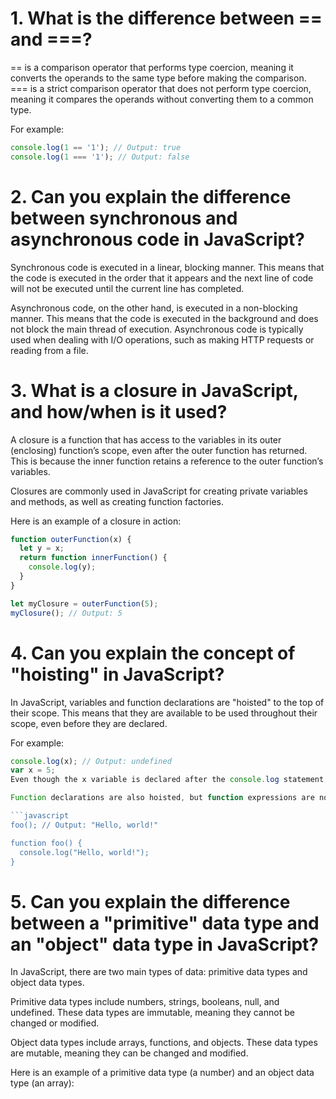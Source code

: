 # 1. What is the difference between == and ===?
== is a comparison operator that performs type coercion, meaning it converts the operands to the same type before making the comparison. === is a strict comparison operator that does not perform type coercion, meaning it compares the operands without converting them to a common type.

For example:

```javascript
console.log(1 == '1'); // Output: true
console.log(1 === '1'); // Output: false
```
# 2. Can you explain the difference between synchronous and asynchronous code in JavaScript?
Synchronous code is executed in a linear, blocking manner. This means that the code is executed in the order that it appears and the next line of code will not be executed until the current line has completed.

Asynchronous code, on the other hand, is executed in a non-blocking manner. This means that the code is executed in the background and does not block the main thread of execution. Asynchronous code is typically used when dealing with I/O operations, such as making HTTP requests or reading from a file.

# 3. What is a closure in JavaScript, and how/when is it used?
A closure is a function that has access to the variables in its outer (enclosing) function’s scope, even after the outer function has returned. This is because the inner function retains a reference to the outer function’s variables.

Closures are commonly used in JavaScript for creating private variables and methods, as well as creating function factories.

Here is an example of a closure in action:

```javascript
function outerFunction(x) {
  let y = x;
  return function innerFunction() {
    console.log(y);
  }
}

let myClosure = outerFunction(5);
myClosure(); // Output: 5
```
# 4. Can you explain the concept of "hoisting" in JavaScript?
In JavaScript, variables and function declarations are "hoisted" to the top of their scope. This means that they are available to be used throughout their scope, even before they are declared.

For example:

```javascript
console.log(x); // Output: undefined
var x = 5;
Even though the x variable is declared after the console.log statement, it is still accessible because it is hoisted to the top of its scope.

Function declarations are also hoisted, but function expressions are not. This means that you can call a function before it is declared, as long as it is declared using a function declaration:

```javascript
foo(); // Output: "Hello, world!"

function foo() {
  console.log("Hello, world!");
}
```
# 5. Can you explain the difference between a "primitive" data type and an "object" data type in JavaScript?
In JavaScript, there are two main types of data: primitive data types and object data types.

Primitive data types include numbers, strings, booleans, null, and undefined. These data types are immutable, meaning they cannot be changed or modified.

Object data types include arrays, functions, and objects. These data types are mutable, meaning they can be changed and modified.

Here is an example of a primitive data type (a number) and an object data type (an array):